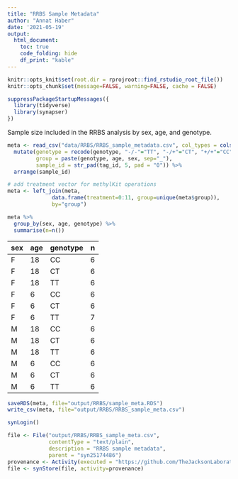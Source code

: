 ```yaml
---
title: "RRBS Sample Metadata"
author: "Annat Haber"
date: '2021-05-19'
output:
  html_document:
    toc: true
    code_folding: hide
    df_print: "kable"
---
```



```r
knitr::opts_knit$set(root.dir = rprojroot::find_rstudio_root_file())
knitr::opts_chunk$set(message=FALSE, warning=FALSE, cache = FALSE)
```


```r
suppressPackageStartupMessages({
  library(tidyverse)
  library(synapser)
})
```

Sample size included in the RRBS analysis by sex, age, and genotype.  

```r
meta <- read_csv("data/RRBS/RRBS_sample_metadata.csv", col_types = cols(.default = "c")) %>%
  mutate(genotype = recode(genotype, "-/-"="TT", "-/+"="CT", "+/+"="CC"),
         group = paste(genotype, age, sex, sep="_"),
         sample_id = str_pad(tag_id, 5, pad = "0")) %>%
  arrange(sample_id)

# add treatment vector for methylKit operations
meta <- left_join(meta,
              data.frame(treatment=0:11, group=unique(meta$group)),
              by="group")

meta %>% 
  group_by(sex, age, genotype) %>%
  summarise(n=n())
```

<div class="kable-table">

|sex |age |genotype |  n|
|:---|:---|:--------|--:|
|F   |18  |CC       |  6|
|F   |18  |CT       |  6|
|F   |18  |TT       |  6|
|F   |6   |CC       |  6|
|F   |6   |CT       |  6|
|F   |6   |TT       |  7|
|M   |18  |CC       |  6|
|M   |18  |CT       |  6|
|M   |18  |TT       |  6|
|M   |6   |CC       |  6|
|M   |6   |CT       |  6|
|M   |6   |TT       |  6|

</div>



```r
saveRDS(meta, file="output/RRBS/sample_meta.RDS")
write_csv(meta, file="output/RRBS/RRBS_sample_meta.csv")

synLogin() 

file <- File("output/RRBS/RRBS_sample_meta.csv",
             contentType = "text/plain",
             description = "RRBS sample metadata",
             parent = "syn25174486")
provenance <- Activity(executed = "https://github.com/TheJacksonLaboratory/MTHFR_C667T")
file <- synStore(file, activity=provenance)
```
